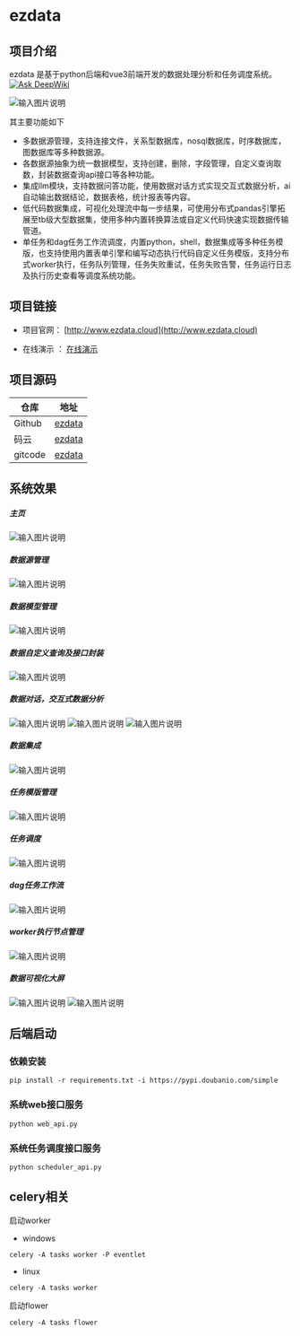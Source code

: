 ezdata
===============

项目介绍
-----------------------------------

ezdata 是基于python后端和vue3前端开发的数据处理分析和任务调度系统。  
[![Ask DeepWiki](https://deepwiki.com/badge.svg)](https://deepwiki.com/xuwei95/ezdata)

![输入图片说明](https://raw.githubusercontent.com/xuwei95/ezdata_press/master/images/ezdata.gif?raw=true "在这里输入图片标题")

其主要功能如下
- 多数据源管理，支持连接文件，关系型数据库，nosql数据库，时序数据库，图数据库等多种数据源。
- 各数据源抽象为统一数据模型，支持创建，删除，字段管理，自定义查询取数，封装数据查询api接口等各种功能。
- 集成llm模块，支持数据问答功能，使用数据对话方式实现交互式数据分析，ai自动输出数据结论，数据表格，统计报表等内容。
- 低代码数据集成，可视化处理流中每一步结果，可使用分布式pandas引擎拓展至tb级大型数据集，使用多种内置转换算法或自定义代码快速实现数据传输管道。
- 单任务和dag任务工作流调度，内置python，shell，数据集成等多种任务模版，也支持使用内置表单引擎和编写动态执行代码自定义任务模版，支持分布式worker执行，任务队列管理，任务失败重试，任务失败告警，任务运行日志及执行历史查看等调度系统功能。

项目链接
-----------------------------------
- 项目官网：  [http://www.ezdata.cloud](http://www.ezdata.cloud)

- 在线演示 ： [在线演示](http://124.220.57.72)

[comment]: <> (- 开发文档：  [主项目文档]&#40;http://www.ezdata.cloud/docs/hello.html&#41;)

项目源码
-----------------------------------
| 仓库  | 地址   |
|--------------------|--------------------|
| Github | [ezdata](https://github.com/xuwei95/ezdata) 
| 码云  | [ezdata](https://gitee.com/xuwei95/ezdata) 
| gitcode  | [ezdata](https://gitcode.com/xuwei95/ezdata) 


系统效果
----
##### 主页
![输入图片说明](https://raw.githubusercontent.com/xuwei95/ezdata_press/master/images/dashboard.png?raw=true "在这里输入图片标题")
##### 数据源管理
![输入图片说明](https://raw.githubusercontent.com/xuwei95/ezdata_press/master/images/datasource.png?raw=true "在这里输入图片标题")
##### 数据模型管理
![输入图片说明](https://raw.githubusercontent.com/xuwei95/ezdata_press/master/images/datamodel.png?raw=true "在这里输入图片标题")
##### 数据自定义查询及接口封装
![输入图片说明](https://raw.githubusercontent.com/xuwei95/ezdata_press/master/images/data_query.png?raw=true "在这里输入图片标题")
##### 数据对话，交互式数据分析
![输入图片说明](https://raw.githubusercontent.com/xuwei95/ezdata_press/master/images/datachat_msg.png?raw=true "在这里输入图片标题")
![输入图片说明](https://raw.githubusercontent.com/xuwei95/ezdata_press/master/images/datachat_table.png?raw=true "在这里输入图片标题")
![输入图片说明](https://raw.githubusercontent.com/xuwei95/ezdata_press/master/images/datachat_chart.png?raw=true "在这里输入图片标题")
##### 数据集成
![输入图片说明](https://raw.githubusercontent.com/xuwei95/ezdata_press/master/images/etl.png?raw=true "在这里输入图片标题")
##### 任务模版管理
![输入图片说明](https://raw.githubusercontent.com/xuwei95/ezdata_press/master/images/task_template.png?raw=true "在这里输入图片标题")
##### 任务调度
![输入图片说明](https://raw.githubusercontent.com/xuwei95/ezdata_press/master/images/task_scheduler.png?raw=true "在这里输入图片标题")
##### dag任务工作流
![输入图片说明](https://raw.githubusercontent.com/xuwei95/ezdata_press/master/images/dag_detail.png?raw=true "在这里输入图片标题")
##### worker执行节点管理
![输入图片说明](https://raw.githubusercontent.com/xuwei95/ezdata_press/master/images/worker_ops.png?raw=true "在这里输入图片标题")
##### 数据可视化大屏
![输入图片说明](https://raw.githubusercontent.com/xuwei95/ezdata_press/master/images/bigscreen1.png?raw=true "在这里输入图片标题")
![输入图片说明](https://raw.githubusercontent.com/xuwei95/ezdata_press/master/images/bigscreen2.png?raw=true "在这里输入图片标题")



后端启动
----
### 依赖安装
```
pip install -r requirements.txt -i https://pypi.doubanio.com/simple
```
### 系统web接口服务
```
python web_api.py
```
### 系统任务调度接口服务
```
python scheduler_api.py
```
## celery相关
启动worker
- windows
```
celery -A tasks worker -P eventlet
```
- linux
```
celery -A tasks worker
```
启动flower
```
celery -A tasks flower
```

